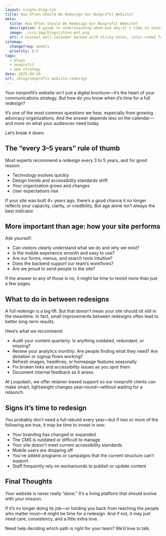 ```yaml
---
layout: single-blog.njk
title: How Often Should We Redesign Our Nonprofit Website?  
meta:
  title: How Often Should We Redesign Our Nonprofit Website?  
  description: A guide to understanding when—and why—it’s time to invest in a nonprofit website redesign. Plus, what to do in between full redesigns.  
  image: ./src/img/blogs/china-pot.png
  alt: A minimal wall calendar marked with sticky notes, color-coded for website planning and reviews.
sitemap:
  changefreq: weekly  
  priority: 0.5  
tags:
  - blogs  
  - nonprofit  
  - web strategy  
date: 2025-04-28 
url: /blog/nonprofit-website-redesign  
---
```


Your nonprofit’s website isn’t just a digital brochure—it’s the heart of your communications strategy. But how do you know when it’s time for a full redesign?

It’s one of the most common questions we hear, especially from growing advocacy organizations. And the answer depends less on the calendar—and more on what your audiences need today.

Let’s break it down.

## The “every 3–5 years” rule of thumb
Most experts recommend a redesign every 3 to 5 years, and for good reason:

- Technology evolves quickly
- Design trends and accessibility standards shift
- Your organization grows and changes
- User expectations rise

If your site was built 4+ years ago, there’s a good chance it no longer reflects your capacity, clarity, or credibility. But age alone isn’t always the best indicator.

## More important than age: how your site performs
Ask yourself:

- Can visitors clearly understand what we do and why we exist?
- Is the mobile experience smooth and easy to use?
- Are our forms, menus, and search tools intuitive?
- Does the backend support our team’s workflows?
- Are we proud to send people to the site?

If the answer to any of those is no, it might be time to revisit more than just a few pages.

## What to do in between redesigns
A full redesign is a big lift. But that doesn’t mean your site should sit still in the meantime. In fact, small improvements between redesigns often lead to better long-term results.

Here’s what we recommend:

- Audit your content quarterly: Is anything outdated, redundant, or missing?
- Review your analytics monthly: Are people finding what they need? Are donation or signup flows working?
- Refresh images, headlines, or homepage features seasonally
- Fix broken links and accessibility issues as you spot them
- Document internal feedback as it arises

At Loopdash, we offer retainer-based support so our nonprofit clients can make smart, lightweight changes year-round—without waiting for a relaunch.

## Signs it’s time to redesign
You probably don’t need a full rebuild every year—but if two or more of the following are true, it may be time to invest in one:

- Your branding has changed or expanded
- The CMS is outdated or difficult to manage
- Your site doesn’t meet current accessibility standards
- Mobile users are dropping off
- You’ve added programs or campaigns that the current structure can’t support
- Staff frequently rely on workarounds to publish or update content

## Final Thoughts
Your website is never really “done.” It’s a living platform that should evolve with your mission.

If it’s no longer doing its job—or holding you back from reaching the people who matter most—it might be time for a redesign. And if not, it may just need care, consistency, and a little extra love.

Need help deciding which path is right for your team? We’d love to talk.